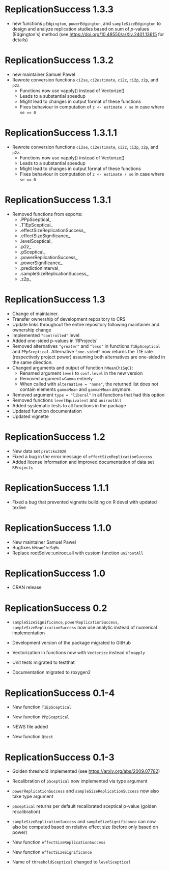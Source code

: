 # ReplicationSuccess 1.3.3

- new functions `pEdgington`, `powerEdgington`, and `sampleSizeEdgington` to
  design and analyze replication studies based on sum of *p*-values
  (Edgington's) method (see <https://doi.org/10.48550/arXiv.2401.13615> for
  details)

# ReplicationSuccess 1.3.2

- new maintainer Samuel Pawel
- Rewrote conversion functions `ci2se`, `ci2estimate`, `ci2z`, `ci2p`, `z2p`,
and `p2z`.
  - Functions now use vapply() instead of Vectorize()
  - Leads to a substantial speedup
  - Might lead to changes in output format of these functions
  - Fixes behaviour in computation of `z <- estimate / se` in case where `se == 0`

# ReplicationSuccess 1.3.1.1
- Rewrote conversion functions `ci2se`, `ci2estimate`, `ci2z`, `ci2p`, `z2p`,
and `p2z`.
  - Functions now use vapply() instead of Vectorize()
  - Leads to a substantial speedup
  - Might lead to changes in output format of these functions
  - Fixes behaviour in computation of `z <- estimate / se` in case where `se == 0`

# ReplicationSuccess 1.3.1

- Removed functions from exports:
  - .PPpSceptical_
  - .T1EpSceptical_
  - .effectSizeReplicationSuccess_
  - .effectSizeSignificance_
  - .levelSceptical_
  - .p2z_
  - .pSceptical_
  - .powerReplicationSuccess_
  - .powerSignificance_
  - .predictionInterval_
  - .sampleSizeReplicationSuccess_
  - .z2p_

# ReplicationSuccess 1.3

- Change of maintainer.
- Transfer ownership of development repository to CRS
- Update links throughout the entire repository following maintainer and ownership change
- Implemented `"controlled"` level
- Added one-sided p-values in `RProjects'
- Removed alternatives `"greater"` and `"less"` in functions  `T1EpSceptical` and 
`PPpSceptical`.
Alternative `"one.sided"` now returns the T1E rate (respectively project power) 
assuming both alternatives are one-sided in the same direction. 
- Changed arguments and output of function `hMeanChiSqCI`:
  - Renamed argument `level` to `conf.level` in the new version
  - Removed argument `wGamma` entirely
  - When called with `alternative = "none"`, the returned list does not contain
  elements `gammaMean` and `gammaHMean` anymore.
- Removed argument `type = "liberal"` in all functions that had this option
- Removed functions `levelEquivalent` and `unirootAll`
- Added systematic tests to all functions in the package
- Updated function documentation
- Updated vignette


# ReplicationSuccess 1.2

- New data set `protzko2020` 
- Fixed a bug in the error message of `effectSizeReplicationSuccess`
- Added license information and improved documentation of data set `RProjects`

# ReplicationSuccess 1.1.1

- Fixed a bug that prevented vignette building on R devel with updated texlive

# ReplicationSuccess 1.1.0

- New maintainer Samuel Pawel
- Bugfixes `hMeanChiSqMu`
- Replace rootSolve::uniroot.all with custom function `unirootAll`

# ReplicationSuccess 1.0

- CRAN release

# ReplicationSuccess 0.2

- `sampleSizeSignificance`, `powerReplicationSuccess`,
  `sampleSizeReplicationSuccess` now use analytic instead of numerical
  implementation

- Development version of the package migrated to GitHub

- Vectorization in functions now with `Vectorize` instead of `mapply`

- Unit tests migrated to testthat

- Documentation migrated to roxygen2


# ReplicationSuccess 0.1-4

- New function `T1EpSceptical`

- New function `PPpSceptical`

- NEWS file added

- New function `Qtest`


# ReplicationSuccess 0.1-3

- Golden threshold implemented (see <https://arxiv.org/abs/2009.07782>)

- Recalibration of `pSceptical` now implemented via type argument

- `powerReplicationSuccess` and `sampleSizeReplicationSuccess` now also take
  type argument

- `pSceptical` returns per default recalibrated sceptical p-value (golden
  recalibration)

- `sampleSizeReplicationSuccess` and `sampleSizeSignificance` can now also be
  computed based on relative effect size (before only based on power)
  
- New function `effectSizeReplicationSuccess`

- New function `effectSizeSignificance`

- Name of `thresholdSceptical` changed to `levelSceptical`
